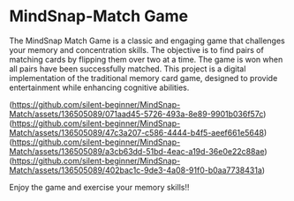 # MindSnap-Match Game
The MindSnap Match Game is a classic and engaging game that challenges your memory and concentration skills. The objective is to find pairs of matching cards by flipping them over two at a time. The game is won when all pairs have been successfully matched.
This project is a digital implementation of the traditional memory card game, designed to provide entertainment while enhancing cognitive abilities.

(https://github.com/silent-beginner/MindSnap-Match/assets/136505089/071aad45-5726-493a-8e89-9901b036f57c)
(https://github.com/silent-beginner/MindSnap-Match/assets/136505089/47c3a207-c586-4444-b4f5-aeef661e5648)
(https://github.com/silent-beginner/MindSnap-Match/assets/136505089/a3cb63dd-51bd-4eac-a19d-36e0e22c88ae)
(https://github.com/silent-beginner/MindSnap-Match/assets/136505089/402bac1c-9de3-4a08-91f0-b0aa7738431a)



Enjoy the game and exercise your memory skills!!
